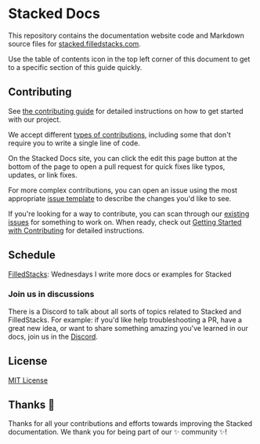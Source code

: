 # Stacked Docs <!-- omit in toc --> 
 
This repository contains the documentation website code and Markdown source files for [stacked.filledstacks.com](https://stacked.filledstacks.com).

Use the table of contents icon in the top left corner of this document to get to a specific section of this guide quickly.

## Contributing

See [the contributing guide](CONTRIBUTING.md) for detailed instructions on how to get started with our project. 

We accept different [types of contributions](./contributing/types-of-contributions.md), including some that don't require you to write a single line of code.

On the Stacked Docs site, you can click the edit this page button at the bottom of the page to open a pull request for quick fixes like typos, updates, or link fixes.

For more complex contributions, you can open an issue using the most appropriate [issue template](https://github.com/FilledStacks/stacked-docs/issues/new/choose) to describe the changes you'd like to see.

If you're looking for a way to contribute, you can scan through our [existing issues](https://github.com/FilledStacks/stacked-docs/issues) for something to work on. When ready, check out [Getting Started with Contributing](/CONTRIBUTING.md) for detailed instructions.

## Schedule

[FilledStacks](https://github.com/filledstacks): Wednesdays I write more docs or examples for Stacked 

### Join us in discussions

There is a Discord to talk about all sorts of topics related to Stacked and FilledStacks. For example: if you'd like help troubleshooting a PR, have a great new idea, or want to share something amazing you've learned in our docs, join us in the [Discord](https://discord.gg/auR5sJyx).

## License

[MIT License](/LICENSE)

## Thanks :purple_heart:

Thanks for all your contributions and efforts towards improving the Stacked documentation. We thank you for being part of our :sparkles: community :sparkles:!
